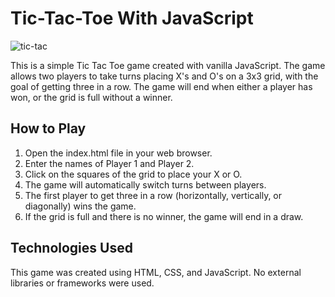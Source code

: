 # Tic-Tac-Toe With JavaScript

![tic-tac](https://user-images.githubusercontent.com/117073615/229496089-fc21d389-02e8-4d61-b057-e084013f075a.png)

This is a simple Tic Tac Toe game created with vanilla JavaScript. 
The game allows two players to take turns placing X's and O's on a 3x3 grid, with the goal of getting three in a row. 
The game will end when either a player has won, or the grid is full without a winner.

## How to Play
1. Open the index.html file in your web browser.
1. Enter the names of Player 1 and Player 2.
1. Click on the squares of the grid to place your X or O.
1. The game will automatically switch turns between players.
1. The first player to get three in a row (horizontally, vertically, or diagonally) wins the game.
1. If the grid is full and there is no winner, the game will end in a draw.

## Technologies Used
This game was created using HTML, CSS, and JavaScript. No external libraries or frameworks were used.
